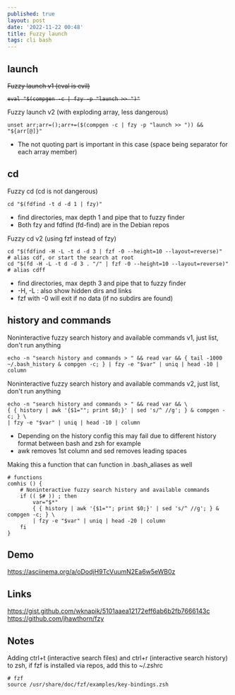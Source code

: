 ```yaml
---
published: true
layout: post
date: '2022-11-22 00:48'
title: Fuzzy launch
tags: cli bash 
---
```

## launch

<s>Fuzzy launch v1 (eval is evil)
<pre><code>eval "$(compgen -c | fzy -p "launch >> ")"</code></pre>
</s>
Fuzzy launch v2 (with exploding array, less dangerous)

    unset arr;arr=();arr+=($(compgen -c | fzy -p "launch >> ")) && "${arr[@]}"

 * The not quoting part is important in this case (space being separator for each array member)

## cd

Fuzzy cd (cd is not dangerous)

    cd "$(fdfind -t d -d 1 | fzy)"

 * find directories, max depth 1 and pipe that to fuzzy finder
 * Both fzy and fdfind (fd-find) are in the Debian repos

 Fuzzy cd v2 (using fzf instead of fzy)

    cd "$(fdfind -H -L -t d -d 3 | fzf -0 --height=10 --layout=reverse)"
    # alias cdf, or start the search at root
    cd "$(fd -H -L -t d -d 3 . "/" | fzf -0 --height=10 --layout=reverse)"
    # alias cdff

 * find directories, max depth 3 and pipe that to fuzzy finder
 * -H, -L : also show hidden dirs and links
 * fzf with -0 will exit if no data (if no subdirs are found)

## history and commands

Noninteractive fuzzy search history and available commands v1, just list, don't run anything

    echo -n "search history and commands > " && read var && { tail -1000 ~/.bash_history & compgen -c; } | fzy -e "$var" | uniq | head -10 | column

Noninteractive fuzzy search history and available commands v2, just list, don't run anything

    echo -n "search history and commands > " && read var && \
    { { history | awk '{$1=""; print $0;}' | sed 's/^ //g'; } & compgen -c; } \
    | fzy -e "$var" | uniq | head -10 | column

 * Depending on the history config this may fail due to different history format between bash and zsh for example
 * awk removes 1st column and sed removes leading spaces

Making this a function that can function in .bash_aliases as well

    # functions
    comhis () {
        # Noninteractive fuzzy search history and available commands 
        if (( $# )) ; then
            var="$*"
            { { history | awk '{$1=""; print $0;}' | sed 's/^ //g'; } & compgen -c; } \
            | fzy -e "$var" | uniq | head -20 | column
        fi
    }

## Demo

<https://asciinema.org/a/oDodjH9TcVuumN2Ea6w5eWB0z>

## Links

<https://gist.github.com/wknapik/5101aaea12172eff6ab6b2fb7666143c>  
<https://github.com/jhawthorn/fzy>  

## Notes

Adding ctrl+t (interactive search files) and ctrl+r (interactive search history) to zsh, if fzf is installed via repos, add this to ~/.zshrc

    # fzf
    source /usr/share/doc/fzf/examples/key-bindings.zsh

